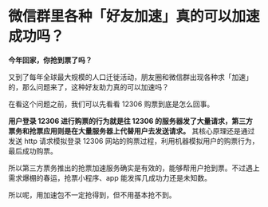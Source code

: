 # 微信群里各种「好友加速」真的可以加速成功吗？

**今年回家，你抢到票了吗？**

又到了每年全球最大规模的人口迁徙活动，朋友圈和微信群出现各种求「加速」的，那么问题来了，这种好友助力真的可以加速吗？

在看这个问题之前，我们可以先看看 12306 购票到底是怎么回事。

**用户登录 12306 进行购票的行为就是往 12306 的服务器发了大量请求，第三方票务和抢票应用则是在大量服务器上代替用户去发送请求。** 其核心原理还是通过发送 http 请求模拟登录 12306 网站的购票过程，利用机器模拟用户的购票行为，最后成功购票。

所以第三方票务推出的抢票加速服务确实是有效的，能够帮用户抢到票。不过遇上需求爆棚的春运，抢票小程序、app 能发挥几成功力还是未知数。

所以呢，用加速包不一定抢得到，但不用基本抢不到。